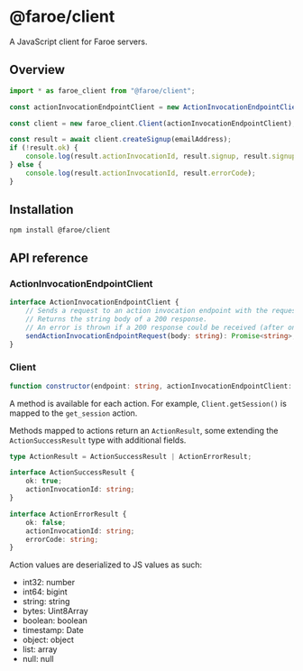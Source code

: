 # @faroe/client

A JavaScript client for Faroe servers.

## Overview

```ts
import * as faroe_client from "@faroe/client";

const actionInvocationEndpointClient = new ActionInvocationEndpointClient();

const client = new faroe_client.Client(actionInvocationEndpointClient);

const result = await client.createSignup(emailAddress);
if (!result.ok) {
	console.log(result.actionInvocationId, result.signup, result.signupToken);
} else {
	console.log(result.actionInvocationId, result.errorCode);
}
```

## Installation

```
npm install @faroe/client
```

## API reference

### ActionInvocationEndpointClient

```ts
interface ActionInvocationEndpointClient {
	// Sends a request to an action invocation endpoint with the request body.
	// Returns the string body of a 200 response.
	// An error is thrown if a 200 response could be received (after one or several attempts).
	sendActionInvocationEndpointRequest(body: string): Promise<string>;
}
```

### Client

```ts
function constructor(endpoint: string, actionInvocationEndpointClient: ActionInvocationEndpointClient);
```

A method is available for each action. For example, `Client.getSession()` is mapped to the `get_session` action.

Methods mapped to actions return an `ActionResult`, some extending the `ActionSuccessResult` type with additional fields.

```ts
type ActionResult = ActionSuccessResult | ActionErrorResult;

interface ActionSuccessResult {
	ok: true;
	actionInvocationId: string;
}

interface ActionErrorResult {
	ok: false;
	actionInvocationId: string;
	errorCode: string;
}
```

Action values are deserialized to JS values as such:

- int32: number
- int64: bigint
- string: string
- bytes: Uint8Array
- boolean: boolean
- timestamp: Date
- object: object
- list: array
- null: null
